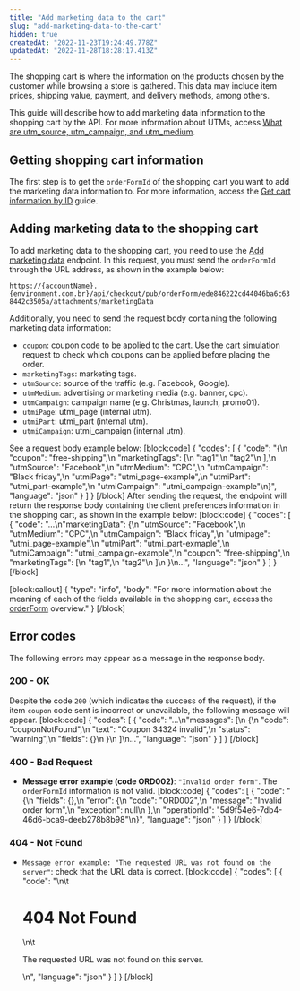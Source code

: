 ```yaml
---
title: "Add marketing data to the cart"
slug: "add-marketing-data-to-the-cart"
hidden: true
createdAt: "2022-11-23T19:24:49.778Z"
updatedAt: "2022-11-28T18:28:17.413Z"
---
```

The shopping cart is where the information on the products chosen by the customer while browsing a store is gathered. This data may include item prices, shipping value, payment, and delivery methods, among others.

This guide will describe how to add marketing data information to the shopping cart by the API. For more information about UTMs, access [What are utm_source, utm_campaign, and utm_medium](https://help.vtex.com/tutorial/what-are-utm-source-utm-campaign-and-utm-medium).

## Getting shopping cart information

The first step is to get the `orderFormId` of the shopping cart you want to add the marketing data information to. For more information, access the [Get cart information by ID](https://developers.vtex.com/vtex-rest-api/docs/get-cart-information-by-id) guide.

## Adding marketing data to the shopping cart

To add marketing data to the shopping cart, you need to use the [Add marketing data](https://developers.vtex.com/vtex-rest-api/reference/addmarketingdata) endpoint. In this request, you must send the `orderFormId` through the URL address, as shown in the example below:

`https://{accountName}.{environment.com.br}/api/checkout/pub/orderForm/ede846222cd44046ba6c638442c3505a/attachments/marketingData`

Additionally, you need to send the request body containing the following marketing data information:

- `coupon`: coupon code to be applied to the cart. Use the [cart simulation](https://developers.vtex.com/vtex-rest-api/reference/orderform#orderformsimulation) request to check which coupons can be applied before placing the order.
- `marketingTags`: marketing tags.
- `utmSource`: source of the traffic (e.g. Facebook, Google).
- `utmMedium`: advertising or marketing media (e.g. banner, cpc).
- `utmCampaign`: campaign name (e.g. Christmas, launch, promo01).
- `utmiPage`: utmi_page (internal utm).
- `utmiPart`: utmi_part (internal utm).
- `utmiCampaign`: utmi_campaign (internal utm).

See a request body example below:
[block:code]
{
  "codes": [
    {
      "code": "{\n     \"coupon\": \"free-shipping\",\n     \"marketingTags\": [\n          \"tag1\",\n          \"tag2\"\n     ],\n     \"utmSource\": \"Facebook\",\n     \"utmMedium\": \"CPC\",\n     \"utmCampaign\": \"Black friday\",\n     \"utmiPage\": \"utmi_page-example\",\n     \"utmiPart\": \"utmi_part-example\",\n     \"utmiCampaign\": \"utmi_campaign-example\"\n}",
      "language": "json"
    }
  ]
}
[/block]
After sending the request, the endpoint will return the response body containing the client preferences information in the shopping cart, as shown in the example below:
[block:code]
{
  "codes": [
    {
      "code": "...\n\"marketingData\": {\n        \"utmSource\": \"Facebook\",\n        \"utmMedium\": \"CPC\",\n        \"utmCampaign\": \"Black friday\",\n        \"utmipage\": \"utmi_page-example\",\n        \"utmiPart\": \"utmi_part-exmaple\",\n        \"utmiCampaign\": \"utmi_campaign-example\",\n        \"coupon\": \"free-shipping\",\n        \"marketingTags\": [\n            \"tag1\",\n            \"tag2\"\n        ]\n    }\n...",
      "language": "json"
    }
  ]
}
[/block]

[block:callout]
{
  "type": "info",
  "body": "For more information about the meaning of each of the fields available in the shopping cart, access the [orderForm](https://developers.vtex.com/vtex-rest-api/reference/orderform-fields) overview."
}
[/block]
## Error codes

The following errors may appear as a message in the response body.

### 200 - OK

Despite the code `200` (which indicates the success of the request), if the item `coupon` code sent is incorrect or unavailable, the following message will appear.
[block:code]
{
  "codes": [
    {
      "code": "...\n\"messages\": [\n        {\n            \"code\": \"couponNotFound\",\n            \"text\": \"Coupon 34324 invalid\",\n            \"status\": \"warning\",\n            \"fields\": {}\n        }\n    ]\n...",
      "language": "json"
    }
  ]
}
[/block]
### 400 - Bad Request

- **Message error example (code ORD002)**: `"Invalid order form"`. The `orderFormId` information is not valid.
[block:code]
{
  "codes": [
    {
      "code": "{\n    \"fields\": {},\n    \"error\": {\n        \"code\": \"ORD002\",\n        \"message\": \"Invalid order form\",\n        \"exception\": null\n    },\n    \"operationId\": \"5d9f54e6-7db4-46d6-bca9-deeb278b8b98\"\n}",
      "language": "json"
    }
  ]
}
[/block]
### 404 - Not Found

- `Message error example: "The requested URL was not found on the server"`: check that the URL data is correct.
[block:code]
{
  "codes": [
    {
      "code": "<body>\n\t<h1>404 Not Found</h1>\n\t<p>The requested URL was not found on this server.</p>\n</body>",
      "language": "json"
    }
  ]
}
[/block]